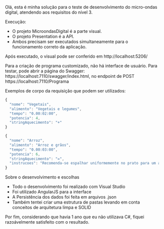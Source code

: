 Olá, esta é minha solução para o teste de desenvolvimento do micro-ondas digital, atendendo aos requisitos do nível 3.

Execução:
- O projeto MicroondasDigital é a parte visual.
- O projeto Presentation é a API.
- Ambos precisam ser executados simultaneamente para o funcionamento correto da aplicação.

Após executado, o visual pode ser conferido em http://localhost:5206/

Para a criação de programa customizado, não há interface de usuário. Para testar, pode abrir a página do Swagger: https://localhost:7110/swagger/index.html, no endpoint de POST https://localhost:7110/Programa

Exemplos de corpo da requisição que podem ser utilizados:

```javascript
{
  "nome": "Vegetais",
  "alimento": "Vegetais e legumes",
  "tempo": "0.00:02:00",
  "potencia": 4,
  "stringAquecimento": "+"
}
```
```javascript
{
  "nome": "Arroz",
  "alimento": "Arroz e grãos",
  "tempo": "0.00:03:00",
  "potencia": 6,
  "stringAquecimento": "=",
  "instrucoes": "Recomenda-se espalhar uniformemente no prato para um aquecimento mais uniforme."
}
```

Sobre o desenvolvimento e escolhas

- Todo o desenvolvimento foi realizado com Visual Studio
- Foi utilizado AngularJS para a interface
- A Persistência dos dados foi feita em arquivos .json
- Também tentei criar uma estrutura de pastas levando em conta conceitos de arquitetura limpa e SOLID

Por fim, considerando que havia 1 ano que eu não utilizava C#, fiquei razoávelmente satisfeito com o resultado.
